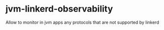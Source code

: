 # jvm-linkerd-observability
Allow to monitor in jvm apps any protocols that are not supported by linkerd
